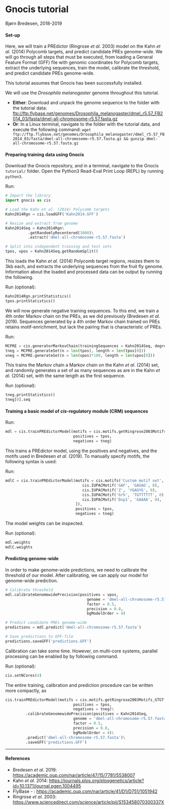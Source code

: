 Gnocis tutorial
==================================

Bjørn Bredesen, 2018-2019



#### Set-up

Here, we will train a PREdictor (Ringrose *et al.* 2003) model on the Kahn *et al.* (2014) Polycomb targets, and predict candidate PREs genome-wide. We will go through all steps that must be executed, from loading a General Feature Format (GFF) file with genomic coordinates for Polycomb targets, extract the underlying sequences, train the model, calibrate the threshold, and predict candidate PREs genome-wide.

This tutorial assumes that Gnocis has been successfully installed.

We will use the *Drosophila melanogaster* genome throughout this tutorial. 
 * **Either**: Download and unpack the genome sequence to the folder with the tutorial data: ftp://ftp.flybase.net/genomes/Drosophila_melanogaster/dmel_r5.57_FB2014_03/fasta/dmel-all-chromosome-r5.57.fasta.gz
 * **Or**: In a Linux terminal, navigate to the folder with the tutorial data, and execute the following command: `wget ftp://ftp.flybase.net/genomes/Drosophila_melanogaster/dmel_r5.57_FB2014_03/fasta/dmel-all-chromosome-r5.57.fasta.gz && gunzip dmel-all-chromosome-r5.57.fasta.gz`


#### Preparing training data using Gnocis

Download the Gnocis repository, and in a terminal, navigate to the Gnocis `tutorial/` folder. Open the Python3 Read-Eval Print Loop (REPL) by running `python3`.

Run:
```python
# Import the library
import gnocis as cis

# Load the Kahn et al. (2014) Polycomb targets
Kahn2014Rgn = cis.loadGFF('Kahn2014.GFF')

# Resize and extract from genome
Kahn2014Seq = Kahn2014Rgn\
          .getRandomlyRecentered(3000)\
          .extract('dmel-all-chromosome-r5.57.fasta')

# Split into independent training and test sets
tpos, vpos = Kahn2014Seq.getRandomSplit()
```

This loads the Kahn *et al.* (2014) Polycomb target regions, resizes them to 3kb each, and extracts the underlying sequences from the fruit fly genome. Information about the loaded and processed data can be output by running the following.

Run (optional):
```python
Kahn2014Rgn.printStatistics()
tpos.printStatistics()
```

We will now generate negative training sequences. To this end, we train a 4th order Markov chain on the PREs, as we did previously (Bredesen *et al.* 2019). Sequences generated by a 4th order Markov chain trained on PREs retains motif-enrichment, but lack the pairing that is characteristic of PREs.

Run:
```python
MCPRE = cis.generatorMarkovChain(trainingSequences = Kahn2014Seq, degree = 4)
tneg = MCPRE.generateSet(n = len(tpos), length = len(tpos[0]))
vneg = MCPRE.generateSet(n = len(vpos)*100, length = len(vpos[0]))
```

This trains the Markov chain a Markov chain on the Kahn *et al.* (2014) set, and randomly generates a set of as many sequences as are in the Kahn *et al.* (2014) set, with the same length as the first sequence.

Run (optional):
```python
tneg.printStatistics()
tneg[0].seq
```


#### Training a basic model of *cis*-regulatory module (CRM) sequences

Run:
```python
mdl = cis.trainPREdictorModel(motifs = cis.motifs.getRingrose2003Motifs_GTGT(),
                              positives = tpos,
                              negatives = tneg)
```

This trains a PREdictor model, using the positives and negatives, and the motifs used in Bredesen *et al.* (2019). To manually specify motifs, the following syntax is used:

Run:
```python
mdlC = cis.trainPREdictorModel(motifs = cis.motifs('Custom motif set', [
                                  cis.IUPACMotif('GAF', 'GAGAG', 0),
                                  cis.IUPACMotif('Z', 'YGAGYG', 0),
                                  cis.IUPACMotif('Grh', 'TGTTTTTT', 0),
                                  cis.IUPACMotif('Dsp1', 'GAAAA', 0),
                               ]),
                               positives = tpos,
                               negatives = tneg)
```

The model weights can be inspected.

Run (optional):
```python
mdl.weights
mdlC.weights
```


#### Predicting genome-wide

In order to make genome-wide predictions, we need to calibrate the threshold of our model. After calibrating, we can apply our model for genome-wide prediction.

```python
# Calibrate threshold
mdl.calibrateGenomewidePrecision(positives = vpos,
                                    genome = 'dmel-all-chromosome-r5.57.fasta',
                                    factor = 0.5,
                                    precision = 0.8,
                                    bgModelOrder = 4)

# Predict candidate PREs genome-wide
predictions = mdl.predict('dmel-all-chromosome-r5.57.fasta')

# Save predictions to GFF-file
predictions.saveGFF('predictions.GFF')
```

Calibration can take some time. However, on multi-core systems, parallel processing can be enabled by by following command.

Run (optional):
```python
cis.setNCores(4)
```


The entire training, calibration and prediction procedure can be written more compactly, as

```python
cis.trainPREdictorModel(motifs = cis.motifs.getRingrose2003Motifs_GTGT(),
                              positives = tpos,
                              negatives = tneg)\
         .calibrateGenomewidePrecision(positives = Kahn2014Seq,
                              genome = 'dmel-all-chromosome-r5.57.fasta',
                              factor = 0.5,
                              precision = 0.8,
                              bgModelOrder = 4)\
         .predict('dmel-all-chromosome-r5.57.fasta')\
         .saveGFF('predictions.GFF')
```


-------------------------------------------------

#### References

 * Bredesen *et al.* 2019: https://academic.oup.com/nar/article/47/15/7781/5538007
 * Kahn *et al.* 2014: https://journals.plos.org/plosgenetics/article?id=10.1371/journal.pgen.1004495
 * FlyBase - : https://academic.oup.com/nar/article/41/D1/D751/1051942
 * Ringrose *et al.* 2003: https://www.sciencedirect.com/science/article/pii/S153458070300337X

